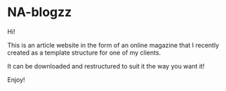 # NA-blogzz

Hi!

This is an article website in the form of an online magazine that I recently created as a template structure for one of my clients.

It can be downloaded and restructured to suit it the way you want it!

Enjoy!
